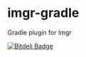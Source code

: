 imgr-gradle
===========

Gradle plugin for Imgr


[![Bitdeli Badge](https://d2weczhvl823v0.cloudfront.net/aestasit/imgr-gradle/trend.png)](https://bitdeli.com/free "Bitdeli Badge")

